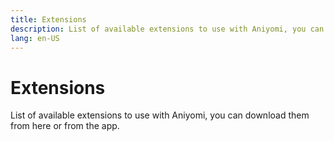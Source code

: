 ```yaml
---
title: Extensions
description: List of available extensions to use with Aniyomi, you can download them from here or from the app.
lang: en-US
---
```


# Extensions

List of available extensions to use with Aniyomi, you can download them from here or from the app.

<Extensions/>
